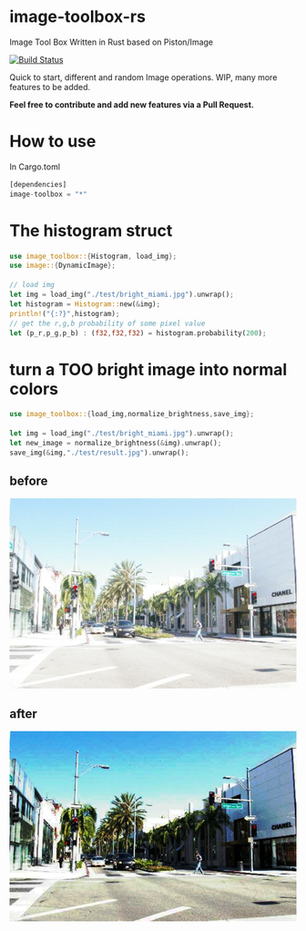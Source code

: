 # image-toolbox-rs
Image Tool Box Written in Rust based on Piston/Image

[![Build Status](https://travis-ci.com/Isan-Rivkin/image-toolbox-rs.svg?branch=master)](https://travis-ci.com/Isan-Rivkin/image-toolbox-rs)


Quick to start, different and random Image operations.
WIP, many more features to be added. 

**Feel free to contribute and add new features via a Pull Request.**

# How to use

In Cargo.toml 
```rust
[dependencies]
image-toolbox = "*"
```

# The histogram struct 

```rust
use image_toolbox::{Histogram, load_img};
use image::{DynamicImage};
 
// load img 
let img = load_img("./test/bright_miami.jpg").unwrap();
let histogram = Histogram::new(&img);
println!("{:?}",histogram);
// get the r,g,b probability of some pixel value 
let (p_r,p_g,p_b) : (f32,f32,f32) = histogram.probability(200);
```
# turn a TOO bright image into normal colors

```rust
use image_toolbox::{load_img,normalize_brightness,save_img};
 
let img = load_img("./test/bright_miami.jpg").unwrap();
let new_image = normalize_brightness(&img).unwrap();
save_img(&img,"./test/result.jpg").unwrap();
```

## before 

<img src="test/bright_miami.jpg"
     alt="Implementation 1" />

## after

<img src="test/normalized_miami.jpg"
     alt="Implementation 1" />